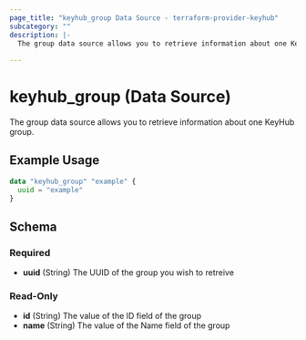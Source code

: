 ```yaml
---
page_title: "keyhub_group Data Source - terraform-provider-keyhub"
subcategory: ""
description: |-
  The group data source allows you to retrieve information about one KeyHub group.
  
---
```


# keyhub_group (Data Source)

The group data source allows you to retrieve information about one KeyHub group.

## Example Usage

```terraform
data "keyhub_group" "example" {
  uuid = "example"
}
```

## Schema

### Required

- **uuid** (String) The UUID of the group you wish to retreive

### Read-Only

- **id** (String) The value of the ID field of the group
- **name** (String) The value of the Name field of the group
